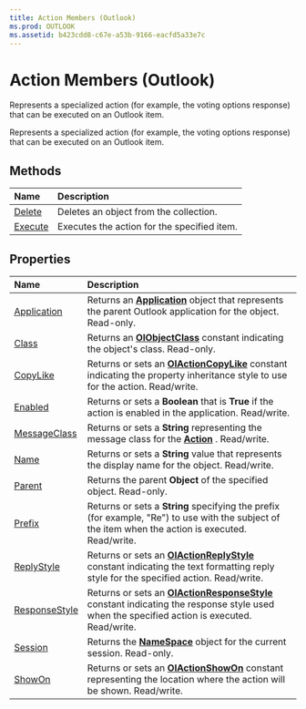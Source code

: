 ```yaml
---
title: Action Members (Outlook)
ms.prod: OUTLOOK
ms.assetid: b423cdd8-c67e-a53b-9166-eacfd5a33e7c
---
```



# Action Members (Outlook)
Represents a specialized action (for example, the voting options response) that can be executed on an Outlook item.

Represents a specialized action (for example, the voting options response) that can be executed on an Outlook item.


## Methods



|**Name**|**Description**|
|:-----|:-----|
|[Delete](action-delete-method-outlook.md)|Deletes an object from the collection.|
|[Execute](action-execute-method-outlook.md)|Executes the action for the specified item.|

## Properties



|**Name**|**Description**|
|:-----|:-----|
|[Application](action-application-property-outlook.md)|Returns an  **[Application](application-object-outlook.md)** object that represents the parent Outlook application for the object. Read-only.|
|[Class](action-class-property-outlook.md)|Returns an  **[OlObjectClass](olobjectclass-enumeration-outlook.md)** constant indicating the object's class. Read-only.|
|[CopyLike](action-copylike-property-outlook.md)|Returns or sets an  **[OlActionCopyLike](olactioncopylike-enumeration-outlook.md)** constant indicating the property inheritance style to use for the action. Read/write.|
|[Enabled](action-enabled-property-outlook.md)|Returns or sets a  **Boolean** that is **True** if the action is enabled in the application. Read/write.|
|[MessageClass](action-messageclass-property-outlook.md)|Returns or sets a  **String** representing the message class for the **[Action](action-object-outlook.md)** . Read/write.|
|[Name](action-name-property-outlook.md)|Returns or sets a  **String** value that represents the display name for the object. Read/write.|
|[Parent](action-parent-property-outlook.md)|Returns the parent  **Object** of the specified object. Read-only.|
|[Prefix](action-prefix-property-outlook.md)|Returns or sets a  **String** specifying the prefix (for example, "Re") to use with the subject of the item when the action is executed. Read/write.|
|[ReplyStyle](action-replystyle-property-outlook.md)|Returns or sets an  **[OlActionReplyStyle](olactionreplystyle-enumeration-outlook.md)** constant indicating the text formatting reply style for the specified action. Read/write.|
|[ResponseStyle](action-responsestyle-property-outlook.md)|Returns or sets an  **[OlActionResponseStyle](olactionresponsestyle-enumeration-outlook.md)** constant indicating the response style used when the specified action is executed. Read/write.|
|[Session](action-session-property-outlook.md)|Returns the  **[NameSpace](namespace-object-outlook.md)** object for the current session. Read-only.|
|[ShowOn](action-showon-property-outlook.md)|Returns or sets an  **[OlActionShowOn](olactionshowon-enumeration-outlook.md)** constant representing the location where the action will be shown. Read/write.|

